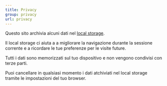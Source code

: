 ```yaml
---
title: Privacy
group: privacy
url: privacy
---
```

Questo sito archivia alcuni dati nel [local storage](https://developer.mozilla.org/en-US/docs/Web/API/Window/localStorage). 

Il local storage ci aiuta a a migliorare la navigazione durante la sessione corrente e a ricordare le tue preferenze per le visite future.

Tutti i dati sono memorizzati sul tuo dispositivo e non vengono condivisi con terze parti.

Puoi cancellare in qualsiasi momento i dati atchiviati nel local storage tramite le impostazioni del tuo browser.